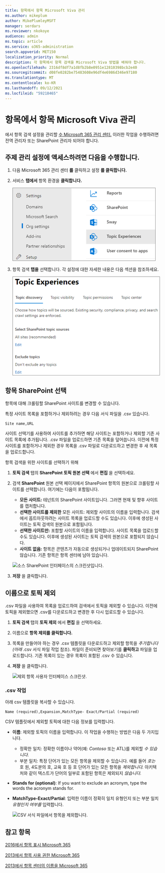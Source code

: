 ```yaml
---
title: 항목에서 항목 Microsoft Viva 관리
ms.author: mikeplum
author: MikePlumleyMSFT
manager: serdars
ms.reviewer: nkokoye
audience: admin
ms.topic: article
ms.service: o365-administration
search.appverid: MET150
localization_priority: Normal
description: 각 항목에서 항목 검색을 Microsoft Viva 방법을 배워야 합니다.
ms.openlocfilehash: 2316df8df7a1d8fb2b8e0951e12810398bcb2e40
ms.sourcegitcommit: d08fe0282be75483608e96df4e6986d346e97180
ms.translationtype: MT
ms.contentlocale: ko-KR
ms.lasthandoff: 09/12/2021
ms.locfileid: "59218465"
---
```

# <a name="manage-topic-discovery-in-microsoft-viva-topics"></a>항목에서 항목 Microsoft Viva 관리

에서 항목 검색 설정을 관리할 [수 Microsoft 365 관리 센터.](https://admin.microsoft.com) 이러한 작업을 수행하려면 전역 관리자 또는 SharePoint 관리자 되어야 합니다.

## <a name="to-access-topics-management-settings"></a>주제 관리 설정에 액세스하려면 다음을 수행합니다.

1. 다음 Microsoft 365 관리 센터 **를** 클릭하고 설정 **를 클릭합니다.**
2. 서비스 **탭에서** 항목 환경을 **클릭합니다.**

    ![커넥트 정보를 알 수 있습니다.](../media/admin-org-knowledge-options-completed.png) 

3. 항목 검색 **탭을** 선택합니다. 각 설정에 대한 자세한 내용은 다음 섹션을 참조하세요.

    ![knowledge-network-settings.](../media/knowledge-network-settings-topic-discovery.png) 

## <a name="select-sharepoint-topic-sources"></a>항목 SharePoint 선택

항목에 대해 크롤링할 SharePoint 사이트를 변경할 수 있습니다.

특정 사이트 목록을 포함하거나 제외하려는 경우 다음 서식 파일을 .csv 있습니다.

``` csv
Site name,URL
```

사이트 선택기를 사용하여 사이트를 추가하면 해당 사이트는 포함하거나 제외할 기존 사이트 목록에 추가됩니다. .csv 파일을 업로드하면 기존 목록을 덮어씁니다. 이전에 특정 사이트를 포함하거나 제외한 경우 목록을 .csv 파일로 다운로드하고 변경한 후 새 목록을 업로드합니다.

항목 검색을 위한 사이트를 선택하기 위해

1. **토픽 검색** 탭의 **SharePoint 토픽 원본 선택** 에서 **편집** 을 선택하세요.
2. 검색 **SharePoint** 원본 선택 페이지에서 SharePoint 항목의 원본으로 크롤링할 사이트를 선택합니다. 여기에는 다음이 포함됩니다.
    - **모든 사이트:** 테넌트의 SharePoint 사이트입니다. 그러면 현재 및 향후 사이트를 캡처합니다.
    - **선택한 사이트를 제외한** 모든 사이트: 제외할 사이트의 이름을 입력합니다.  검색에서 옵트아웃하려는 사이트 목록을 업로드할 수도 있습니다. 이후에 생성된 사이트는 토픽 검색의 원본으로 포함됩니다. 
    - **선택한 사이트만:** 포함할 사이트의 이름을 입력합니다. 사이트 목록을 업로드할 수도 있습니다. 이후에 생성된 사이트는 토픽 검색의 원본으로 포함되지 않습니다.
    - **사이트 없음:** 항목은 콘텐츠가 자동으로 생성되거나 업데이트되지 SharePoint 않습니다. 기존 항목은 항목 센터에 남아 있습니다.

    ![소스 SharePoint 인터페이스의 스크린샷입니다.](../media/k-manage-select-topic-source.png)
   
3. **저장** 을 클릭합니다.

## <a name="exclude-topics-by-name"></a>이름으로 토픽 제외

.csv 파일을 사용하여 목록을 업로드하여 검색에서 토픽을 제외할 수 있습니다. 이전에 토픽을 제외했으면 .csv를 다운로드하고 변경한 후 다시 업로드할 수 있습니다.

1. **토픽 검색** 탭의 **토픽 제외** 에서 **편집** 을 선택하세요.
2. 이름으로 **항목 제외를 클릭합니다.**
3. 목록을 만들어야 하는 경우 .csv 템플릿을 다운로드하고 제외할 항목을 *추가합니다(아래* .csv 서식 파일 작업 참조). 파일이 준비되면 찾아보기를 **클릭하고** 파일을 업로드합니다. 기존 목록이 있는 경우 목록이 포함된 .csv 수 있습니다.
4. **저장** 을 클릭합니다.

    ![제외 항목 사용자 인터페이스 스크린샷.](../media/km-manage-exclude-topics.png)

### <a name="working-with-the-csv-template"></a>.csv 작업

아래 csv 템플릿을 복사할 수 있습니다.

``` csv
Name (required),Expansion,MatchType- Exact/Partial (required)
```

CSV 템플릿에서 제외할 토픽에 대한 다음 정보를 입력합니다.

- **이름**: 제외할 토픽의 이름을 입력합니다. 이 작업을 수행하는 방법은 다음 두 가지입니다.
    - 정확한 일치: 정확한 이름이나 약어(예: *Contoso* 또는 ATL)를 제외할 *수 있습니다.*
    - 부분 일치: 특정 단어가 있는 모든 항목을 제외할 수 있습니다.  예를 들어 *호는* 호 원, 4도분의 호, 교육 호 등 호 단어가 있는 모든 항목을 *제외합니다.*  아키텍처와 같이 텍스트가 단어의 일부로 포함된 항목은 제외되지 *않습니다.*
- **Stands for (optional)**: If you want to exclude an acronym, type the words the acronym stands for.
- **MatchType-Exact/Partial**: 입력한 이름이 정확히  일치 유형인지 또는 부분 일치 *유형인지 여부를* 입력합니다.

    ![CSV 서식 파일에서 항목을 제외합니다.](../media/exclude-topics-csv.png) 

## <a name="see-also"></a>참고 항목

[2016에서 항목 표시 Microsoft 365](topic-experiences-knowledge-rules.md)

[2013에서 항목 사용 권한 Microsoft 365](topic-experiences-user-permissions.md)

[2013에서 항목 센터의 이름을 Microsoft 365](topic-experiences-administration.md)
